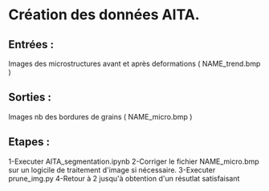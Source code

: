 # Création des données AITA. 

## Entrées : 

Images des microstructures avant et après deformations ( NAME_trend.bmp )

## Sorties : 

Images nb des bordures de grains ( NAME_micro.bmp )

## Etapes : 
1-Executer AITA_segmentation.ipynb
2-Corriger le fichier NAME_micro.bmp sur un logicile de traitement d'image si nécessaire. 
3-Executer prune_img.py
4-Retour à 2 jusqu'à obtention d'un résutlat satisfaisant
